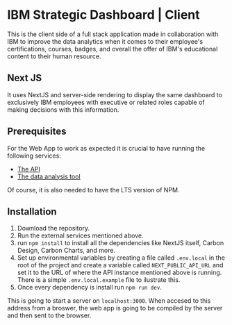 # IBM Strategic Dashboard | Client

This is the client side of a full stack application made in collaboration with IBM to improve the data analytics when it comes to their employee's certifications, courses, badges, and overall the offer of IBM's educational content to their human resource.

## Next JS
It uses NextJS and server-side rendering to display the same dashboard to exclusively IBM employees with executive or related roles capable of making decisions with this information.

## Prerequisites
For the Web App to work as expected it is crucial to have running the following services:
- [The API](https://github.com/Bugs-io/ibm-dashboard-api)
- [The data analysis tool](https://github.com/Bugs-io/ibm-dashboard-data-analysis)

Of course, it is also needed to have the LTS version of NPM.

## Installation
1. Download the repository.
2. Run the external services mentioned above.
3. run `npm install` to install all the dependencies like NextJS itself, Carbon Design, Carbon Charts, and more.
4. Set up environmental variables by creating a file called `.env.local` in the root of the project and create a variable called `NEXT_PUBLIC_API_URL` and set it to the URL of where the API instance mentioned above is running. There is a simple `.env.local.example` file to ilustrate this.
5. Once every dependency is install run `npm run dev`.

This is going to start a server on `localhost:3000`. When accesed to this address from a broswer, the web app is going to be compiled by the server and then sent to the browser.
